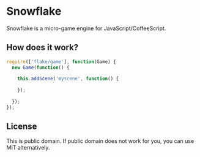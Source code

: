 Snowflake
=========

Snowflake is a micro-game engine for JavaScript/CoffeeScript.

How does it work?
-----------------

```javascript
require(['flake/game'], function(Game) {
  new Game(function() {
  
    this.addScene('myscene', function() {
    
    });
  
  });
});
```

License
-------
This is public domain. If public domain does not work for you, you can use MIT alternatively.
